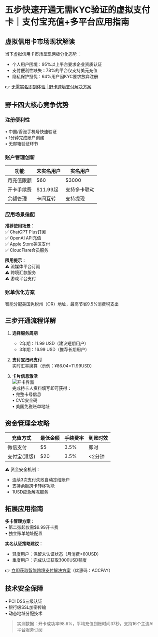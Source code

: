 # 五步快速开通无需KYC验证的虚拟支付卡｜支付宝充值+多平台应用指南

## 虚拟信用卡市场现状解读
当下虚拟信用卡市场呈现两极分化态势：
- 个人用户困境：95%以上平台要求企业资质认证
- 支付便利性缺失：78%的平台仅支持美元充值
- 隐私保护担忧：64%用户因KYC要求放弃注册

👉 [无需实名即刻体验 | 野卡跨境支付解决方案](https://bbtdd.com/yeka) 

## 野卡四大核心竞争优势
### 注册便利性
• 中国/香港手机号快速验证  
• 1分钟完成账户创建  
• 无邮箱验证环节  

### 账户管理创新
| 功能          | 未实名用户    | 实名用户       |
|--------------|-------------|--------------|
| 月充值限额     | $60         | $3000        |
| 开卡手续费     | $11.99起    | 支持多卡联动    |
| 余额管理       | 卡间互转       | 支持提现       |

### 应用场景适配
**推荐使用场景**：  
✅ ChatGPT Plus订阅  
✅ OpenAI API充值  
✅ Apple Store美区支付  
✅ CloudFlare会员服务  

**限用提示**：  
⚠️ 流媒体平台订阅  
⚠️ 跨境汇款服务  
⚠️ 游戏平台支付  

### 账单优化方案
智能分配美国免税州（OR）地址，最高节省9.5%消费税支出

## 三步开通流程详解
1. **选择服务周期**  
   - 2年期：11.99 USD（建议短期用户）  
   - 3年期：16.99 USD（推荐长期用户）

2. **支付宝扫码支付**  
   实时汇率换算（示例：¥86.04=11.99USD）

3. **卡片信息激活**  
   ![开卡界面](https://bbtdd.com/wp-content/uploads/img/067228217198.webp)  
   完成持卡人资料填写即可获得：  
   • 完整卡号信息  
   • CVC安全码  
   • 美国免税账单地址

## 资金管理全攻略
| 充值方式   | 最低金额 | 手续费率 | 到账时效 |
|----------|--------|--------|--------|
| 微信支付   | $5     | 3.5%   | 即时     |
| 支付宝(港版)| $20    | 3.5%   | <2分钟  |

⚠️ 资金安全机制：  
- 连续3次支付失败自动冻结账户  
- 支持余额跨卡转移功能  
- 1USD应急解冻服务

## 拓展应用指南
**多卡管理方案**：  
• 第二张起仅需$9.99开卡费  
• 独立账单地址配置

**实名认证策略建议**：  
- 轻度用户：保留未认证状态（月消费<60USD）   
- 重度用户：完成认证获取3000USD额度

👉 [立即获取智能跨境支付解决方案](https://bbtdd.com/yeka)（优惠码：ACCPAY）

## 技术安全保障
• PCI DSS三级认证  
• 银行级SSL加密传输  
• 动态地址分配技术  

> 实测数据：开卡成功率98.6%，平均充值到账时间37秒，支持16个主流AI平台服务订阅